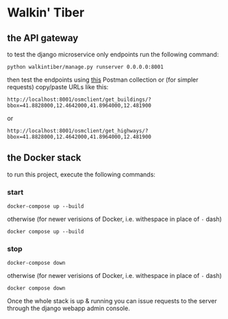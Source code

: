 # Walkin' Tiber

## the API gateway

to test the django microservice only endpoints run the following command:

    python walkintiber/manage.py runserver 0.0.0.0:8001

then test the endpoints using [this](https://www.postman.com/andreagalle/workspace/my-workspace/collection/30905772-552a27e5-df0e-4b8c-8bc5-7ff9bd69e300?action=share&creator=30905772) Postman collection or (for simpler requests) copy/paste URLs like this:

    http://localhost:8001/osmclient/get_buildings/?bbox=41.8828000,12.4642000,41.8964000,12.481900

or 

    http://localhost:8001/osmclient/get_highways/?bbox=41.8828000,12.4642000,41.8964000,12.481900

## the Docker stack

to run this project, execute the following commands:

### start

    docker-compose up --build

otherwise (for newer verisions of Docker, i.e. withespace in place of `-` dash)

    docker compose up --build


### stop

    docker-compose down

otherwise (for newer verisions of Docker, i.e. withespace in place of `-` dash)

    docker compose down

Once the whole stack is up & running you can issue requests to the server through the django webapp admin console. 